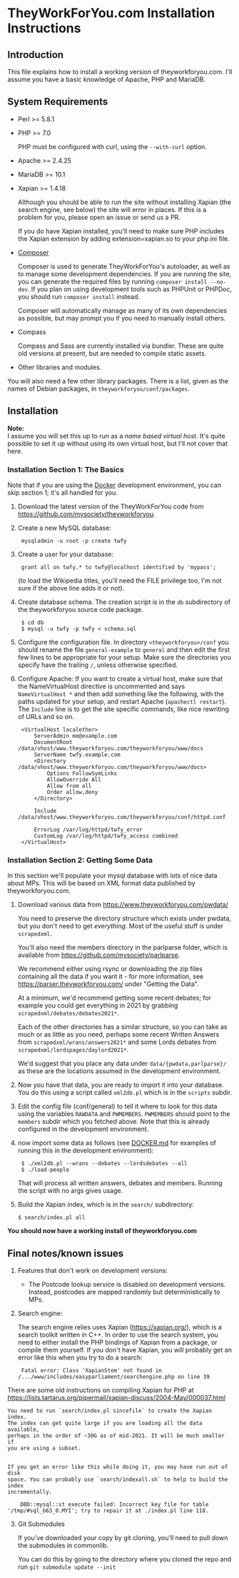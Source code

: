 # TheyWorkForYou.com Installation Instructions

## Introduction

This file explains how to install a working version of theyworkforyou.com. I'll
assume you have a basic knowledge of Apache, PHP and MariaDB.

## System Requirements

* Perl >= 5.8.1

* PHP >= 7.0

    PHP must be configured with curl, using the `--with-curl` option.

* Apache >= 2.4.25

* MariaDB >= 10.1

* Xapian >= 1.4.18

    Although you should be able to run the site without installing Xapian
    (the search engine, see below) the site will error in places. If
    this is a problem for you, please open an issue or send us a PR.

    If you do have Xapian installed, you'll need to make sure PHP includes
    the Xapian extension by adding extension=xapian.so to your php.ini file.

* [Composer](https://getcomposer.org/)

    Composer is used to generate TheyWorkForYou's autoloader, as well as to
    manage some development dependencies. If you are running the site, you can
    generate the required files by running `composer install --no-dev`. If you
    plan on using development tools such as PHPUnit or PHPDoc, you should run
    `composer install` instead.

    Composer will automatically manage as many of its own dependencies as
    possible, but may prompt you if you need to manually install others.

* Compass

    Compass and Sass are currently installed via bundler. These are quite old
    versions at present, but are needed to compile static assets.

* Other libraries and modules.

You will also need a few other library packages. There is a list, given as the
names of Debian packages, in `theyworkforyou/conf/packages`.

## Installation

**Note:**  
I assume you will set this up to run as a *name based virtual host*. It's quite
possible to set it up without using its own virtual host, but I'll not cover
that here.

### Installation Section 1: The Basics

Note that if you are using the [Docker](DOCKER.md) development environment, you
can skip section 1; it's all handled for you.

1. Download the latest version of the TheyWorkForYou code from
https://github.com/mysociety/theyworkforyou.

2. Create a new MySQL database:  
  
        mysqladmin -u root -p create twfy

3. Create a user for your database:

        grant all on twfy.* to twfy@localhost identified by 'mypass';

    (to load the Wikipedia titles, you'll need the FILE privilege too, I'm not
    sure if the above line adds it or not).

4. Create database schema. The creation script is in the `db` subdirectory of
the theyworkforyou source code package.  
  
        $ cd db
        $ mysql -u twfy -p twfy < schema.sql

5. Configure the configuration file. In directory `<theyworkforyou>/conf` you
should rename the file `general-example` to `general` and then edit the first
few lines to be appropriate for your setup. Make sure the directories you
specify have the trailing `/`, unless otherwise specified.

6. Configure Apache:
    If you want to create a virtual host, make sure that the NameVirtualHost
    directive is uncommented and says `NameVirtualHost *` and then add something
    like the following, with the paths updated for your setup, and restart
    Apache (`apachectl restart`). The `Include` line is to get the site specific
    commands, like nice rewriting of URLs and so on.  
  
        <VirtualHost localether>
            ServerAdmin me@example.com
            DocumentRoot /data/vhost/www.theyworkforyou.com/theyworkforyou/www/docs
            ServerName twfy.example.com
            <Directory /data/vhost/www.theyworkforyou.com/theyworkforyou/www/docs>
                Options FollowSymLinks
                AllowOverride All
                Allow from all
                Order allow,deny
            </Directory>

            Include /data/vhost/www.theyworkforyou.com/theyworkforyou/conf/httpd.conf

            ErrorLog /var/log/httpd/twfy_error
            CustomLog /var/log/httpd/twfy_access combined
        </VirtualHost>

### Installation Section 2: Getting Some Data

In this section we'll populate your mysql database with lots of nice data about
MPs. This will be based on XML format data published by theyworkforyou.com.

1. Download various data from https://www.theyworkforyou.com/pwdata/

    You need to preserve the directory structure which exists under pwdata, but
    you don't need to get *everything*. Most of the useful stuff is under
    `scrapedxml`.

    You'll also need the members directory in the parlparse folder,
    which is available from https://github.com/mysociety/parlparse.

    We recommend either using rsync or downloading the
    zip files containing all the data if you want it - for more information,
    see https://parser.theyworkforyou.com/ under "Getting the Data".

    At a minimum, we'd recommend getting some recent debates; for example you
    could get everything in 2021 by grabbing `scrapedxml/debates/debates2021*`.

    Each of the other directories has a similar structure, so you can take as
    much or as little as you need, perhaps some recent Written Answers from
    `scrapedxml/wrans/answers2021*` and some Lords debates from
    `scrapedxml/lordspages/daylord2021*`.

    We'd suggest that you place any data under `data/{pwdata,parlparse}/`
    as these are the locations assumed in the development environment.

2. Now you have that data, you are ready to import it into your database. You do
this using a script called `xml2db.pl` which is in the `scripts` subdir.

3. Edit the config file (conf/general) to tell it where to look for this data
using the variables `RAWDATA` and `PWMEMBERS`. `PWMEMBERS` should point to the
`members` subdir which you fetched above. Note that this is already configured in
the development environment.

4. now import some data as follows (see [DOCKER.md](DOCKER.md) for examples of
   running this in the development environment):

        $ ./xml2db.pl --wrans --debates --lordsdebates --all
        $ ./load-people

    That will process all written answers, debates and members. Running the
    script with no args gives usage.

5. Build the Xapian index, which is in the `search/` subdirectory:

       $ search/index.pl all

**You should now have a working install of theyworkforyou.com**

## Final notes/known issues

1. Features that don't work on development versions:
    * The Postcode lookup service is disabled on development versions. Instead,
    postcodes are mapped randomly but deterministically to MPs.

2. Search engine:

    The search engine relies uses Xapian (https://xapian.org/), which is a
    search toolkit written in C++. In order to use the search system, you need
    to either install the PHP bindings of Xapian from a package, or compile them
    yourself. If you don't have Xapian, you will probably get an error like this
    when you try to do a search:  
  
        Fatal error: Class 'XapianStem' not found in /.../www/includes/easyparliament/searchengine.php on line 39  
There are some old instructions on compiling Xapian for PHP at
https://lists.tartarus.org/pipermail/xapian-discuss/2004-May/000037.html  
  
    You need to run `search/index.pl sincefile` to create the Xapian index.
    The index can get quite large if you are loading all the data available,
    perhaps in the order of ~30G as of mid-2021. It will be much smaller if
    you are using a subset.
    
    
    If you get an error like this while doing it, you may have run out of disk
    space. You can probably use `search/indexall.sh` to help to build the index
    incrementally.

        DBD::mysql::st execute failed: Incorrect key file for table '/tmp/#sql_b63_0.MYI'; try to repair it at ./index.pl line 118.

3. Git Submodules

    If you've downloaded your copy by git cloning, you'll need to pull down the
    submodules in commonlib.

    You can do this by going to the directory where you cloned the repo and run
    `git submodule update --init`

